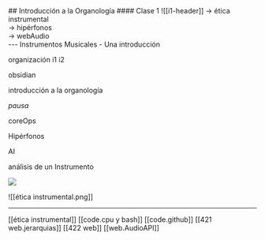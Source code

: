 <grid drag="60 55" drop="5 10" bg="black" align="left">
## Introducción a la Organología
#### Clase 1
</grid>
<grid drag="-5 10" drop="5 -10" bg="black">
![[i1-header]]
</grid>

<grid drag="25 55" drop="-5 10" bg="black" align="top">
→ ética instrumental<br>
→ hipérfonos<br>
→ webAudio<br>
</grid>
---
Instrumentos Musicales - Una introducción

organización i1 i2 

obsidian

introducción a la organología

*pausa*

coreOps

Hipérfonos

AI

análisis de un Instrumento 



![](https://i.imgur.com/kCrGQAk.png)


![[ética instrumental.png]]

---
[[ética instrumental]]
[[code.cpu y bash]]
[[code.github]]
[[421 web.jerarquias]]
[[422 web]]
[[web.AudioAPI]]


